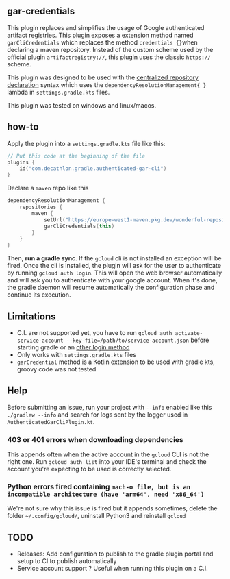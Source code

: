 ## gar-credentials

This plugin replaces and simplifies the usage of Google authenticated artifact registries. This
plugin exposes a extension method named `garCliCredentials` which replaces the
method `credentials {}`when declaring a maven repository. Instead of the custom scheme used by the
official plugin `artifactregistry://`, this plugin uses the classic `https://` scheme.

This plugin was designed to be used with
the [centralized repository declaration](https://docs.gradle.org/current/userguide/dependency_management.html#sub:centralized-repository-declaration)
syntax which uses the `dependencyResolutionManagement{ }` lambda in `settings.gradle.kts` files.

This plugin was tested on windows and linux/macos.

## how-to

Apply the plugin into a `settings.gradle.kts` file like this:

```kotlin
// Put this code at the beginning of the file
plugins {
    id("com.decathlon.gradle.authenticated-gar-cli")
}
```

Declare a `maven` repo like this

```kotlin
dependencyResolutionManagement {
    repositories {
        maven {
            setUrl("https://europe-west1-maven.pkg.dev/wonderful-repository")
            garCliCredentials(this)
        }
    }
}
```

Then, **run a gradle sync**. If the `gcloud` cli is not installed an exception will be fired. Once
the cli is installed, the plugin will ask for the user to authenticate by
running `gcloud auth login`. This will open the web browser automatically and will ask you to
authenticate with your google account. When it's done, the gradle daemon will resume automatically
the configuration phase and continue its execution.

## Limitations

* C.I. are not supported yet, you have to
  run `gcloud auth activate-service-account --key-file=/path/to/service-account.json` before
  starting gradle or
  an [other login method](https://cloud.google.com/sdk/gcloud/reference/auth/login)
* Only works with `settings.gradle.kts` files
* `garCredential` method is a Kotlin extension to be used with gradle kts, groovy code was not
  tested

## Help

Before submitting an issue, run your project with `--info` enabled like this `./gradlew --info` and
search for logs sent by the logger used in `AuthenticatedGarCliPlugin.kt`.

### 403 or 401 errors when downloading dependencies

This appends often when the active account in the `gcloud` CLI is not the right one.
Run `gcloud auth list` into your IDE's terminal and check the account you're expecting to be used is
correctly selected.

### Python errors fired containing `mach-o file, but is an incompatible architecture (have 'arm64', need 'x86_64')`

We're not sure why this issue is fired but it appends sometimes, delete the
folder `~/.config/gcloud/`, uninstall Python3 and reinstall `gcloud`

## TODO

* Releases: Add configuration to publish to the gradle plugin portal and setup to CI to publish
  automatically
* Service account support ? Useful when running this plugin on a C.I. 